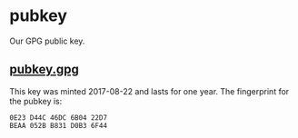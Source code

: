 # pubkey
Our GPG public key.

## [pubkey.gpg](pubkey.gpg)
This key was minted 2017-08-22 and lasts for one year. The fingerprint for the pubkey is:

```
0E23 D44C 46DC 6B04 22D7
BEAA 052B B831 D0B3 6F44
```
